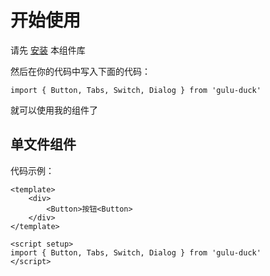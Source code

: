 # 开始使用
请先 [安装](#/doc/installation) 本组件库

然后在你的代码中写入下面的代码：

```
import { Button, Tabs, Switch, Dialog } from 'gulu-duck'
```

就可以使用我的组件了

## 单文件组件

代码示例：

```
<template>
    <div>
        <Button>按钮<Button>
    </div>
</template>

<script setup>
import { Button, Tabs, Switch, Dialog } from 'gulu-duck'
</script>
```